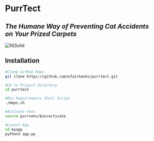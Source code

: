 # PurrTect
## _The Humane Way of Preventing Cat Accidents on Your Prized Carpets_

![N|Solid](https://i.imgur.com/IXANIV7.png)
## Installation

```sh
#Clone GitHub Repo
git clone https://github.com/wfairbanks/purrtect.git

#CD to Project Directory
cd purrtect

#Run Requirements Shell Script
./deps.sh

#Activate Venv
source purrvenv/bin/activate

#Launch App
cd myapp
python3 app.py
```
